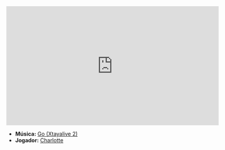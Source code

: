 <iframe width="560" height="315" src="https://www.youtube.com/embed/JlBjpBR3VkU?si=vz0pEIaLav_5CIOP" title="YouTube video player" frameborder="0" allow="accelerometer; autoplay; clipboard-write; encrypted-media; gyroscope; picture-in-picture; web-share" referrerpolicy="strict-origin-when-cross-origin" allowfullscreen></iframe>

- **Música:** [Go (Xtayalive 2)](content/Músicas/Go%20(Xtayalive%202).md)
- **Jogador:** [Charlotte](content/Jogadores/Charlotte.md)